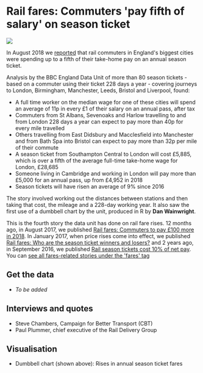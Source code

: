 # Rail fares: Commuters 'pay fifth of salary' on season ticket

![](https://ichef.bbci.co.uk/news/624/cpsprodpb/0D3B/production/_102978330_railfaredumbell2-nc.png)

In August 2018 we [reported](https://www.bbc.co.uk/news/uk-england-45174496) that rail commuters in England's biggest cities were spending up to a fifth of their take-home pay on an annual season ticket.

Analysis by the BBC England Data Unit of more than 80 season tickets - based on a commuter using their ticket 228 days a year - covering journeys to London, Birmingham, Manchester, Leeds, Bristol and Liverpool, found:

* A full time worker on the median wage for one of these cities will spend an average of 11p in every £1 of their salary on an annual pass, after tax
* Commuters from St Albans, Sevenoaks and Harlow travelling to and from London 228 days a year can expect to pay more than 40p for every mile travelled
* Others travelling from East Didsbury and Macclesfield into Manchester and from Bath Spa into Bristol can expect to pay more than 32p per mile of their commute
* A season ticket from Southampton Central to London will cost £5,885, which is over a fifth of the average full-time take-home wage for London, £28,685
* Someone living in Cambridge and working in London will pay more than £5,000 for an annual pass, up from £4,952 in 2018
* Season tickets will have risen an average of 9% since 2016

The story involved working out the distances between stations and then taking that cost, the mileage and a 228-day working year. It also saw the first use of a dumbbell chart by the unit, produced in R by **Dan Wainwright**. 

This is the fourth story the data unit has done on rail fare rises. 12 months ago, in August 2017, we published [Rail fares: Commuters to pay £100 more in 2018](https://github.com/BBC-Data-Unit/rail-season-ticket-rises-2018). In January 2017, when price rises come into effect, we published [Rail fares: Who are the season ticket winners and losers?](https://github.com/BBC-Data-Unit/rail-season-ticket-rises) and 2 years ago, in September 2016, we published [Rail season tickets cost 10% of net pay](https://github.com/BBC-Data-Unit/rail-season-tickets). You can [see all fares-related stories under the 'fares' tag](https://github.com/BBC-Data-Unit?utf8=%E2%9C%93&q=fares&type=&language=)


## Get the data

* *To be added*

## Interviews and quotes

* Steve Chambers, Campaign for Better Transport (CBT)
* Paul Plummer, chief executive of the Rail Delivery Group

## Visualisation

* Dumbbell chart (shown above): Rises in annual season ticket fares
